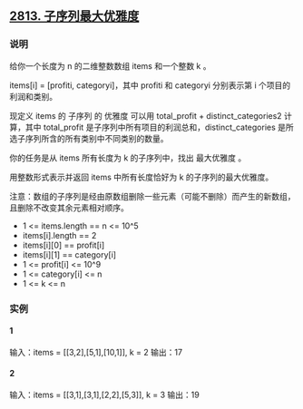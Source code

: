 ## [2813. 子序列最大优雅度](https://leetcode.cn/problems/maximum-elegance-of-a-k-length-subsequence/)

### 说明
给你一个长度为 n 的二维整数数组 items 和一个整数 k 。

items[i] = [profiti, categoryi]，其中 profiti 和 categoryi 分别表示第 i 个项目的利润和类别。

现定义 items 的 子序列 的 优雅度 可以用 total_profit + distinct_categories2 计算，其中 total_profit 是子序列中所有项目的利润总和，distinct_categories 是所选子序列所含的所有类别中不同类别的数量。

你的任务是从 items 所有长度为 k 的子序列中，找出 最大优雅度 。

用整数形式表示并返回 items 中所有长度恰好为 k 的子序列的最大优雅度。

注意：数组的子序列是经由原数组删除一些元素（可能不删除）而产生的新数组，且删除不改变其余元素相对顺序。

* 1 <= items.length == n <= 10^5
* items[i].length == 2
* items[i][0] == profit[i]
* items[i][1] == category[i]
* 1 <= profit[i] <= 10^9
* 1 <= category[i] <= n 
* 1 <= k <= n

### 实例
#### 1
输入：items = [[3,2],[5,1],[10,1]], k = 2
输出：17

#### 2
输入：items = [[3,1],[3,1],[2,2],[5,3]], k = 3
输出：19